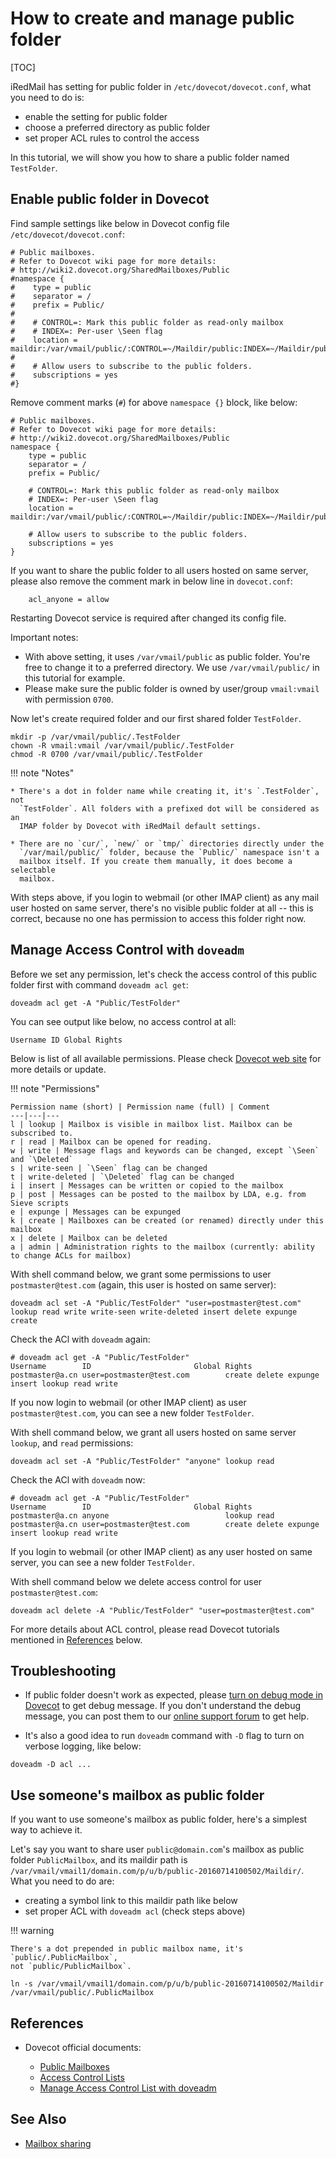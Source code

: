 # How to create and manage public folder

[TOC]

iRedMail has setting for public folder in `/etc/dovecot/dovecot.conf`,
what you need to do is:

* enable the setting for public folder
* choose a preferred directory as public folder
* set proper ACL rules to control the access

In this tutorial, we will show you how to share a public folder named `TestFolder`.

## Enable public folder in Dovecot

Find sample settings like below in Dovecot config file `/etc/dovecot/dovecot.conf`:

```
# Public mailboxes.
# Refer to Dovecot wiki page for more details:
# http://wiki2.dovecot.org/SharedMailboxes/Public
#namespace {
#    type = public
#    separator = /
#    prefix = Public/
#
#    # CONTROL=: Mark this public folder as read-only mailbox
#    # INDEX=: Per-user \Seen flag
#    location = maildir:/var/vmail/public/:CONTROL=~/Maildir/public:INDEX=~/Maildir/public
#
#    # Allow users to subscribe to the public folders.
#    subscriptions = yes
#}
```

Remove comment marks (`#`) for above `namespace {}` block, like below:

```
# Public mailboxes.
# Refer to Dovecot wiki page for more details:
# http://wiki2.dovecot.org/SharedMailboxes/Public
namespace {
    type = public
    separator = /
    prefix = Public/

    # CONTROL=: Mark this public folder as read-only mailbox
    # INDEX=: Per-user \Seen flag
    location = maildir:/var/vmail/public/:CONTROL=~/Maildir/public:INDEX=~/Maildir/public

    # Allow users to subscribe to the public folders.
    subscriptions = yes
}
```

If you want to share the public folder to all users hosted on same server,
please also remove the comment mark in below line in `dovecot.conf`:

```
    acl_anyone = allow
```

Restarting Dovecot service is required after changed its config file.

Important notes:

* With above setting, it uses `/var/vmail/public` as public folder. You're free
  to change it to a preferred directory. We use `/var/vmail/public/` in this
  tutorial for example.
* Please make sure the public folder is owned by user/group `vmail:vmail`
  with permission `0700`.

Now let's create required folder and our first shared folder `TestFolder`.

```
mkdir -p /var/vmail/public/.TestFolder
chown -R vmail:vmail /var/vmail/public/.TestFolder
chmod -R 0700 /var/vmail/public/.TestFolder
```

!!! note "Notes"

    * There's a dot in folder name while creating it, it's `.TestFolder`, not
      `TestFolder`. All folders with a prefixed dot will be considered as an
      IMAP folder by Dovecot with iRedMail default settings.

    * There are no `cur/`, `new/` or `tmp/` directories directly under the
      `/var/mail/public/` folder, because the `Public/` namespace isn't a
      mailbox itself. If you create them manually, it does become a selectable
      mailbox.

With steps above, if you login to webmail (or other IMAP client) as any mail
user hosted on same server, there's no visible public folder at all -- this is
correct, because no one has permission to access this folder right now.

## Manage Access Control with `doveadm`

Before we set any permission, let's check the access control of this public
folder first with command `doveadm acl get`:

```
doveadm acl get -A "Public/TestFolder"
```

You can see output like below, no access control at all:

```
Username ID Global Rights
```

Below is list of all available permissions. Please check [Dovecot web
site](http://wiki2.dovecot.org/ACL) for more details or update.

!!! note "Permissions"

    Permission name (short) | Permission name (full) | Comment
    ---|---|---
    l | lookup | Mailbox is visible in mailbox list. Mailbox can be subscribed to.
    r | read | Mailbox can be opened for reading.
    w | write | Message flags and keywords can be changed, except `\Seen` and `\Deleted`
    s | write-seen | `\Seen` flag can be changed
    t | write-deleted | `\Deleted` flag can be changed
    i | insert | Messages can be written or copied to the mailbox
    p | post | Messages can be posted to the mailbox by LDA, e.g. from Sieve scripts
    e | expunge | Messages can be expunged
    k | create | Mailboxes can be created (or renamed) directly under this mailbox
    x | delete | Mailbox can be deleted
    a | admin | Administration rights to the mailbox (currently: ability to change ACLs for mailbox)

With shell command below, we grant some permissions to user
`postmaster@test.com` (again, this user is hosted on same server):

```
doveadm acl set -A "Public/TestFolder" "user=postmaster@test.com" lookup read write write-seen write-deleted insert delete expunge create
```

Check the ACl with `doveadm` again:

```
# doveadm acl get -A "Public/TestFolder"
Username        ID                       Global Rights
postmaster@a.cn user=postmaster@test.com        create delete expunge insert lookup read write
```

If you now login to webmail (or other IMAP client) as user `postmaster@test.com`,
you can see a new folder `TestFolder`.

With shell command below, we grant all users hosted on same server `lookup`,
and `read` permissions:

```
doveadm acl set -A "Public/TestFolder" "anyone" lookup read
```

Check the ACl with `doveadm` now:

```
# doveadm acl get -A "Public/TestFolder"
Username        ID                       Global Rights
postmaster@a.cn anyone                          lookup read
postmaster@a.cn user=postmaster@test.com        create delete expunge insert lookup read write
```

If you login to webmail (or other IMAP client) as any user hosted on same
server, you can see a new folder `TestFolder`.

With shell command below we delete access control for user `postmaster@test.com`:

```
doveadm acl delete -A "Public/TestFolder" "user=postmaster@test.com"
```

For more details about ACL control, please read Dovecot tutorials mentioned in
[References](#references) below.

## Troubleshooting

* If public folder doesn't work as expected, please [turn on debug mode in
  Dovecot](./debug.dovecot.html) to get debug message. If you don't understand
  the debug message, you can post them to our [online support forum](https://forum.iredmail.org/)
  to get help.

* It's also a good idea to run `doveadm` command with `-D` flag to turn on
  verbose logging, like below:

```
doveadm -D acl ...
```

## Use someone's mailbox as public folder

If you want to use someone's mailbox as public folder, here's a simplest way to
achieve it.

Let's say you want to share user `public@domain.com`'s mailbox as public folder
`PublicMailbox`, and its maildir path is
`/var/vmail/vmail1/domain.com/p/u/b/public-20160714100502/Maildir/`. What you
need to do are:

* creating a symbol link to this maildir path like below
* set proper ACL with `doveadm acl` (check steps above)

!!! warning

    There's a dot prepended in public mailbox name, it's `public/.PublicMailbox`,
    not `public/PublicMailbox`.

```
ln -s /var/vmail/vmail1/domain.com/p/u/b/public-20160714100502/Maildir /var/vmail/public/.PublicMailbox
```

## References

* Dovecot official documents:

    * [Public Mailboxes](http://wiki2.dovecot.org/SharedMailboxes/Public)
    * [Access Control Lists](http://wiki2.dovecot.org/ACL)
    * [Manage Access Control List with doveadm](http://wiki2.dovecot.org/Tools/Doveadm/ACL)

## See Also

* [Mailbox sharing](./mailbox.sharing.html)
